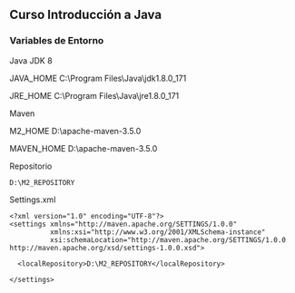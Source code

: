 ## Curso Introducción a Java



### Variables de Entorno

Java JDK 8

JAVA_HOME
C:\Program Files\Java\jdk1.8.0_171

JRE_HOME
C:\Program Files\Java\jre1.8.0_171

Maven

M2_HOME
D:\apache-maven-3.5.0

MAVEN_HOME
D:\apache-maven-3.5.0

Repositorio
```
D:\M2_REPOSITORY
```
Settings.xml
```
<?xml version="1.0" encoding="UTF-8"?>
<settings xmlns="http://maven.apache.org/SETTINGS/1.0.0"
          xmlns:xsi="http://www.w3.org/2001/XMLSchema-instance"
          xsi:schemaLocation="http://maven.apache.org/SETTINGS/1.0.0 http://maven.apache.org/xsd/settings-1.0.0.xsd">
		  
  <localRepository>D:\M2_REPOSITORY</localRepository>

</settings>
```